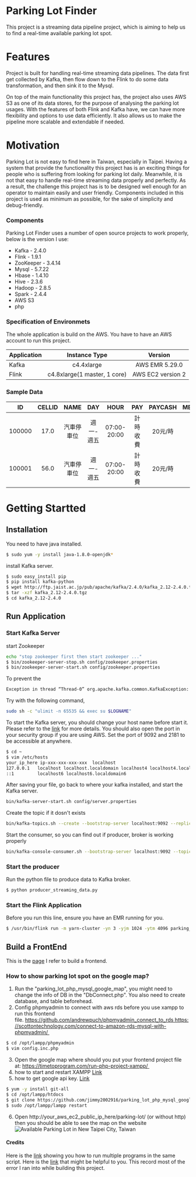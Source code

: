 # Parking Lot Finder
This project is a streaming data pipeline project, which is aiming to help us to find a real-time available parking lot spot. 

# Features
Project is built for handling real-time streaming data pipelines. The data first get collected by Kafka, then flow down to the Flink to do some data transformation, and then sink it to the Mysql. 

On top of the main functionality this project has, the project also uses AWS S3 as one of its data stores, for the purpose of analysing the parking lot usages. With the features of both Flink and Kafka have, we can have more flexibility and options to use data efficiently. It also allows us to make the pipeline more scalable and extendable if needed. 

# Motivation
Parking Lot is not easy to find here in Taiwan, especially in Taipei. Having a system that provide the functionality this project has is an exciting things for people who is suffering from looking for parking lot daily. Meanwhile, it is not that easy to handle real-time streaming data properly and perfectly. As a result, the challenge this project has is to be designed well enough for an operator to maintain easily and user friendly. Components included in this project is used as minimum as possible, for the sake of simplicity and debug-friendly.

### Components
Parking Lot Finder uses a number of open source projects to work properly, below is the version I use:
* Kafka - 2.4.0
* Flink - 1.9.1
* ZooKeeper - 3.4.14
* Mysql - 5.7.22
* Hbase - 1.4.10
* Hive - 2.3.6
* Hadoop - 2.8.5
* Spark - 2.4.4
* AWS S3
* php

### Specification of Environmets
The whole application is build on the AWS. You have to have an AWS account to run this project. 

| Application   | Instance Type                   | Version           |
| ------------- |:-------------------------------:| :----------------:|
| Kafka         | c4.4xlarge                      | AWS EMR 5.29.0    |
| Flink         | c4.8xlarge(1 master, 1 core)    | AWS EC2 version 2 |

### Sample Data

|ID    |CELLID|NAME    |DAY     |HOUR       |PAY    |PAYCASH|MEMO|ROADID|CELLSTATUS|ISNOWCASH|ParkingStatus|lat|lon|
|------|:----:|:------:|:------:|:---------:|:----:|:----:|:----:|:----:|:-:|:------:|:------:|:------:|:-------------:|
|100000|17.0  |汽車停車位|週一-週五|07:00-20:00|計時收費|20元/時|     |Q09   |Y|true|1|25.065841900753203|121.64231906665333|
|100001|56.0  |汽車停車位|週一-週五|07:00-20:00|計時收費|20元/時|     |Q09   |N|true|1|25.065919454316680|121.64223442337554|

# Getting Startted
## Installation
You need to have java installed. 
```sh
$ sudo yum -y install java-1.8.0-openjdk*
```
install Kafka server.
```sh
$ sudo easy_install pip
$ pip install kafka-python
$ wget http://ftp.jaist.ac.jp/pub/apache/kafka/2.4.0/kafka_2.12-2.4.0.tgz
$ tar -xzf kafka_2.12-2.4.0.tgz 
$ cd kafka_2.12-2.4.0
```
## Run Application
### Start Kafka Server
start Zookeeper
```sh
echo "stop zookeeper first then start zookeeper ..."
$ bin/zookeeper-server-stop.sh config/zookeeper.properties
$ bin/zookeeper-server-start.sh config/zookeeper.properties
```
To prevent the 
```sh
Exception in thread “Thread-0” org.apache.kafka.common.KafkaException: Failed to construct kafka producer
```
Try with the following command,
```sh
sudo sh -c "ulimit -n 65535 && exec su $LOGNAME"
```
To start the Kafka server, you should change your host name before start it. Please refer to the [link](https://blog.csdn.net/caoshangpa/article/details/79899419) for more details. You should also open the port in your security group if you are using AWS. Set the port of 9092 and 2181 to be accessible at anywhere.
```sh
$ cd ~
$ vim /etc/hosts
your_ip_here ip-xxx-xxx-xxx-xxx  localhost
127.0.0.1   localhost localhost.localdomain localhost4 localhost4.localdomain4
::1         localhost6 localhost6.localdomain6 
```
After saving your file, go back to where your kafka installed, and start the Kafka server.
```sh
bin/kafka-server-start.sh config/server.properties
```
Create the topic if it dosn't exists
```sh
bin/kafka-topics.sh --create --bootstrap-server localhost:9092 --replication-factor 1 --partitions 1 --topic web_access
```
Start the consumer, so you can find out if producer, broker is working properly
```sh
bin/kafka-console-consumer.sh --bootstrap-server localhost:9092 --topic web_access --from-beginning
```
### Start the producer
Run the python file to produce data to Kafka broker. 
```sh
$ python producer_streaming_data.py
```
### Start the Flink Application
Before you run this line, ensure you have an EMR running for you.
```sh
$ /usr/bin/flink run -m yarn-cluster -yn 3 -yjm 1024 -ytm 4096 parking_lot_streaming_data.jar
```
## Build a FrontEnd
This is the [page](https://github.com/durgesh-sahani/google-map-php-mysql) I refer to build a frontend. 
### How to show parking lot spot on the google map?
1. Run the "parking_lot_php_mysql_google_map", you might need to change the info of DB in the "DbConnect.php". You also need to create database, and table beforehead.
2. Config phpmyadmin to connect with aws rds before you use xampp to run this frontend file. https://github.com/andrewpuch/phpmyadmin_connect_to_rds https://scottontechnology.com/connect-to-amazon-rds-mysql-with-phpmyadmin/ 
```sh
$ cd /opt/lampp/phpmyadmin 
$ vim config.inc.php
```
3. Open the google map where should you put your frontend project file at: https://timetoprogram.com/run-php-project-xampp/ 
4. how to start and restart XAMPP [Link](https://medium.com/@RahulShukla754/amazon-ec2-setup-with-ubuntu-and-xampp-installation-37c3c0eeb51d)
5. how to get google api key. [Link](https://developers.google.com/maps/documentation/javascript/get-api-key)
```sh
$ yum -y install git-all 
$ cd /opt/lampp/htdocs
$ git clone https://github.com/jimmy2002916/parking_lot_php_mysql_google_map.git // make some necessary changes here, or put "parking_lot_php_mysql_google_map" folder under "htdocs"
$ sudo /opt/lampp/lampp restart
```
6. Open http://your_aws_ec2_public_ip_here/parking-lot/ (or without http) then you should be able to see the map on the website
![Available Parking Lot in New Taipei City, Taiwan](https://github.com/jimmy2002916/parking_lot_streaming_data/blob/master/Screen%20Shot%202020-03-31%20at%202.31.14%20PM.png)

#### Credits

Here is the [link](https://stackoverflow.com/questions/3004811/how-do-you-run-multiple-programs-in-parallel-from-a-bash-script) showing you how to run multiple programs in the same script.
Here is the [link](https://medium.com/@jimmy2002916/problems-that-you-might-run-into-with-kafka-flink-mysql-and-hbase-5192c403b36a) that might be helpful to you. This record most of the error I ran into while building this project. 
